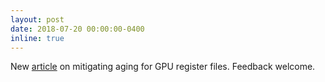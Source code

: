 ```yaml
---
layout: post
date: 2018-07-20 00:00:00-0400
inline: true
---
```


New [article](https://doi.org/10.1109/TC.2018.2849376) on mitigating aging for GPU register files. Feedback welcome.
